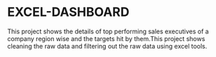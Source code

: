 # EXCEL-DASHBOARD
This project shows the details of top performing  sales executives of a company region wise and the targets hit by them.This project shows cleaning the raw data and filtering out the raw data using excel tools.
